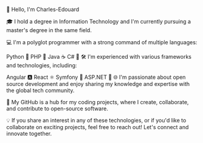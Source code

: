 👋 Hello, I'm Charles-Edouard

🎓 I hold a degree in Information Technology and I'm currently pursuing a master's degree in the same field.

💻 I'm a polyglot programmer with a strong command of multiple languages:

Python 🐍
PHP 🐘
Java ☕
C# 🎯
🛠️ I'm experienced with various frameworks and technologies, including:

Angular 🅰️
React ⚛️
Symfony 🚀
ASP.NET 🔵
🌐 I'm passionate about open source development and enjoy sharing my knowledge and expertise with the global tech community.

🚀 My GitHub is a hub for my coding projects, where I create, collaborate, and contribute to open-source software.

💡 If you share an interest in any of these technologies, or if you'd like to collaborate on exciting projects, feel free to reach out! Let's connect and innovate together.
